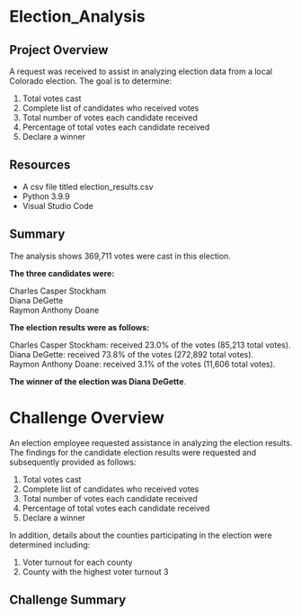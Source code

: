 # Election_Analysis

## Project Overview
A request was received to assist in analyzing election data from a local Colorado election. The goal is to determine:

  1. Total votes cast
  2. Complete list of candidates who received votes
  3. Total number of votes each candidate received
  4. Percentage of total votes each candidate received
  5. Declare a winner

## Resources
  - A csv file titled election_results.csv  
  - Python 3.9.9  
  - Visual Studio Code  

## Summary
The analysis shows 369,711 votes were cast in this election.

**The three candidates were:**  
  
  Charles Casper Stockham  
  Diana DeGette  
  Raymon Anthony Doane  
  
**The election results were as follows:**  
  
  Charles Casper Stockham: received 23.0% of the votes (85,213 total votes).  
  Diana DeGette: received 73.8% of the votes (272,892 total votes).  
  Raymon Anthony Doane: received 3.1% of the votes (11,606 total votes).  
 
 **The winner of the election was Diana DeGette**.

# Challenge Overview

An election employee requested assistance in analyzing the election results. The findings for the candidate election results were requested and subsequently provided as follows:

1. Total votes cast
2. Complete list of candidates who received votes
3. Total number of votes each candidate received
4. Percentage of total votes each candidate received
5. Declare a winner

In addition, details about the counties participating in the election were determined including:  

1. Voter turnout for each county
2. County with the highest voter turnout
3



## Challenge Summary  
